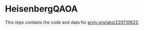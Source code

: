 # HeisenbergQAOA

This repo contains the code and data for [arxiv.org/abs/2207.10622](https://arxiv.org/abs/2207.10622).
